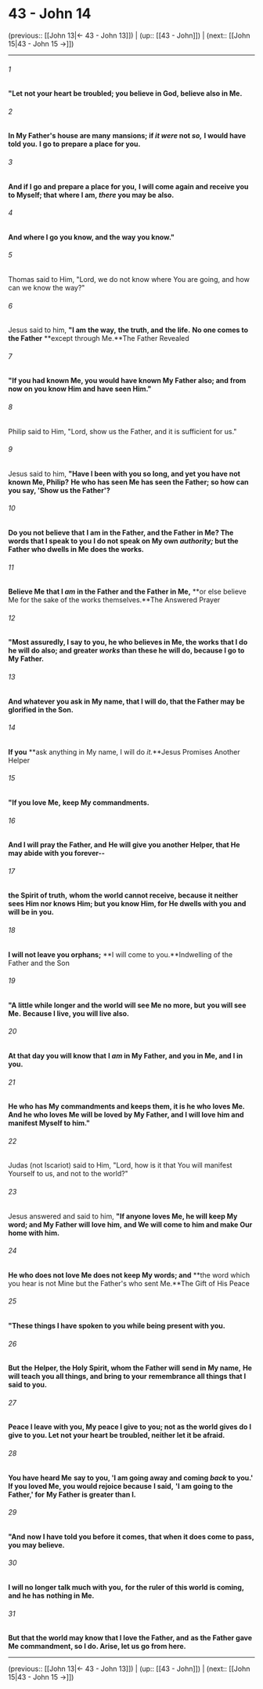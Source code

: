 # 43 - John 14

(previous:: [[John 13|← 43 - John 13]]) | (up:: [[43 - John]]) | (next:: [[John 15|43 - John 15 →]])

***


###### 1 
**"Let** **not your heart be troubled; you believe in God, believe also in Me.** 

###### 2 
**In My Father's house are many** **mansions; if _it were_ not _so,_** **I would have told you.** **I go to prepare a place for you.** 

###### 3 
**And if I go and prepare a place for you,** **I will come again and receive you to Myself; that** **where I am, _there_ you may be also.** 

###### 4 
**And where I go you know, and the way you know."** 

###### 5 
Thomas said to Him, "Lord, we do not know where You are going, and how can we know the way?" 

###### 6 
Jesus said to him, **"I am** **the way,** **the truth, and** **the life.** **No one comes to the Father** **except through Me.**The Father Revealed 

###### 7 
**"If you had known Me, you would have known My Father also; and from now on you know Him and have seen Him."** 

###### 8 
Philip said to Him, "Lord, show us the Father, and it is sufficient for us." 

###### 9 
Jesus said to him, **"Have I been with you so long, and yet you have not known Me, Philip?** **He who has seen Me has seen the Father; so how can you say, 'Show us the Father'?** 

###### 10 
**Do you not believe that** **I am in the Father, and the Father in Me? The words that I speak to you** **I do not speak on My own _authority;_ but the Father who dwells in Me does the works.** 

###### 11 
**Believe Me that I _am_ in the Father and the Father in Me,** **or else believe Me for the sake of the works themselves.**The Answered Prayer 

###### 12 
**"Most assuredly, I say to you, he who believes in Me, the works that I do he will do also; and greater _works_ than these he will do, because I go to My Father.** 

###### 13 
**And whatever you ask in My name, that I will do, that the Father may be** **glorified in the Son.** 

###### 14 
**If you** **ask anything in My name, I will do _it._**Jesus Promises Another Helper 

###### 15 
**"If you love Me,** **keep My commandments.** 

###### 16 
**And I will pray the Father, and** **He will give you another** **Helper, that He may abide with you forever--** 

###### 17 
**the Spirit of truth,** **whom the world cannot receive, because it neither sees Him nor knows Him; but you know Him, for He dwells with you** **and will be in you.** 

###### 18 
**I will not leave you orphans;** **I will come to you.**Indwelling of the Father and the Son 

###### 19 
**"A little while longer and the world will see Me no more, but** **you will see Me.** **Because I live, you will live also.** 

###### 20 
**At that day you will know that** **I _am_ in My Father, and you in Me, and I in you.** 

###### 21 
**He who has My commandments and keeps them, it is he who loves Me. And he who loves Me will be loved by My Father, and I will love him and** **manifest Myself to him."** 

###### 22 
Judas (not Iscariot) said to Him, "Lord, how is it that You will manifest Yourself to us, and not to the world?" 

###### 23 
Jesus answered and said to him, **"If anyone loves Me, he will keep My word; and My Father will love him,** **and We will come to him and make Our home with him.** 

###### 24 
**He who does not love Me does not keep My words; and** **the word which you hear is not Mine but the Father's who sent Me.**The Gift of His Peace 

###### 25 
**"These things I have spoken to you while being present with you.** 

###### 26 
**But** **the** **Helper, the Holy Spirit, whom the Father will** **send in My name,** **He will teach you all things, and bring to your** **remembrance all things that I said to you.** 

###### 27 
**Peace I leave with you, My peace I give to you; not as the world gives do I give to you. Let not your heart be troubled, neither let it be afraid.** 

###### 28 
**You have heard Me** **say to you, 'I am going away and coming _back_ to you.' If you loved Me, you would rejoice because** **I said,** **'I am going to the Father,' for** **My Father is greater than I.** 

###### 29 
**"And** **now I have told you before it comes, that when it does come to pass, you may believe.** 

###### 30 
**I will no longer talk much with you,** **for the ruler of this world is coming, and he has** **nothing in Me.** 

###### 31 
**But that the world may know that I love the Father, and** **as the Father gave Me commandment, so I do. Arise, let us go from here.**

***

(previous:: [[John 13|← 43 - John 13]]) | (up:: [[43 - John]]) | (next:: [[John 15|43 - John 15 →]])
